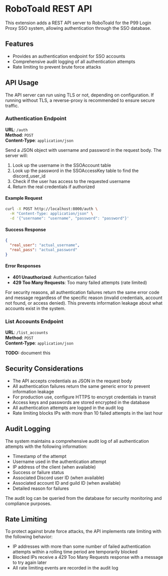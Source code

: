 # RoboToald REST API

This extension adds a REST API server to RoboToald for the P99 Login Proxy SSO system, allowing authentication through the SSO database.

## Features

- Provides an authentication endpoint for SSO accounts
- Comprehensive audit logging of all authentication attempts
- Rate limiting to prevent brute force attacks

## API Usage

The API server can run using TLS or not, depending on configuration. If running without TLS, a reverse-proxy is recommended to ensure secure traffic.

### Authentication Endpoint

**URL**: `/auth`  
**Method**: `POST`  
**Content-Type**: `application/json`

Send a JSON object with username and password in the request body. The server will:

1. Look up the username in the SSOAccount table
2. Look up the password in the SSOAccessKey table to find the discord_user_id
3. Check if the user has access to the requested username
4. Return the real credentials if authorized

#### Example Request

```bash
curl -X POST http://localhost:8000/auth \
  -H "Content-Type: application/json" \
  -d '{"username": "username", "password": "password"}'
```

#### Success Response

```json
{
  "real_user": "actual_username",
  "real_pass": "actual_password"
}
```

#### Error Responses

- **401 Unauthorized**: Authentication failed
- **429 Too Many Requests**: Too many failed attempts (rate limited)

For security reasons, all authentication failures return the same error code and message regardless of the specific reason (invalid credentials, account not found, or access denied). This prevents information leakage about what accounts exist in the system.

### List Accounts Endpoint

**URL**: `/list_accounts`  
**Method**: `POST`  
**Content-Type**: `application/json`

**TODO:** document this

## Security Considerations

- The API accepts credentials as JSON in the request body
- All authentication failures return the same generic error to prevent information leakage
- For production use, configure HTTPS to encrypt credentials in transit
- Access keys and passwords are stored encrypted in the database
- All authentication attempts are logged in the audit log
- Rate limiting blocks IPs with more than 10 failed attempts in the last hour

## Audit Logging

The system maintains a comprehensive audit log of all authentication attempts with the following information:

- Timestamp of the attempt
- Username used in the authentication attempt
- IP address of the client (when available)
- Success or failure status
- Associated Discord user ID (when available)
- Associated account ID and guild ID (when available)
- Detailed reason for failures

The audit log can be queried from the database for security monitoring and compliance purposes.

## Rate Limiting

To protect against brute force attacks, the API implements rate limiting with the following behavior:

- IP addresses with more than some number of failed authentication attempts within a rolling time period are temporarily blocked
- Blocked IPs receive a 429 Too Many Requests response with a message to try again later
- All rate limiting events are recorded in the audit log

